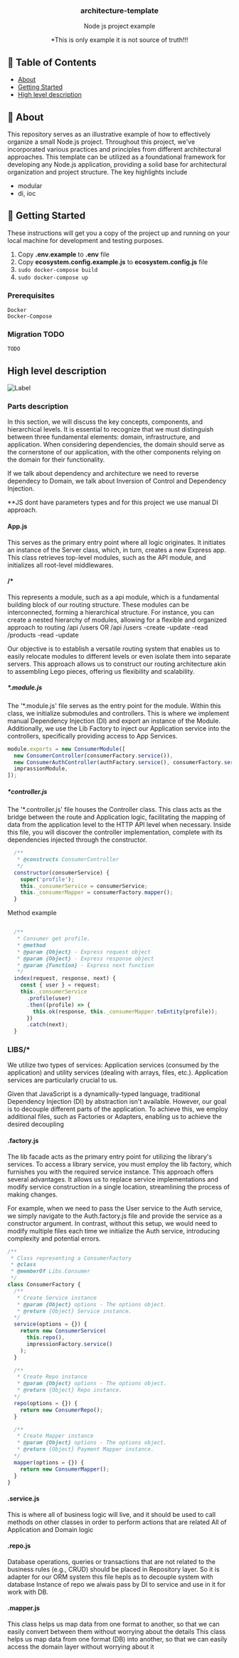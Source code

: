 <h3 align="center">architecture-template</h3>
<p align="center"> Node js project example
    <br> 
</p>

<p align="center"> 
*This is only example it is not source of truth!!!
</p>

## 📝 Table of Contents

- [About](#about)
- [Getting Started](#getting_started)
- [High level description](#high-level)


## 🧐 About <a name = "about"></a>

This repository serves as an illustrative example of how to effectively organize a small Node.js project. Throughout this project, we've incorporated various practices and principles from different architectural approaches. This template can be utilized as a foundational framework for developing any Node.js application, providing a solid base for architectural organization and project structure. The key highlights include
- modular
- di, ioc

## 🏁 Getting Started <a name = "getting_started"></a>

These instructions will get you a copy of the project up and running on your local machine for development and testing purposes.

  1. Copy **.env.example** to **.env** file
  2. Copy **ecosystem.config.example.js** to **ecosystem.config.js** file 
  3. ```sudo docker-compose build```
  4. ```sudo docker-compose up```

### Prerequisites

```
Docker
Docker-Compose
```

### Migration TODO

```
TODO
```

## High level description<a name = "high-level"></a>

![Label](./diagram/c4.png)

### Parts description
In this section, we will discuss the key concepts, components, and hierarchical levels. It is essential to recognize that we must distinguish between three fundamental elements: domain, infrastructure, and application. When considering dependencies, the domain should serve as the cornerstone of our application, with the other components relying on the domain for their functionality.

If we talk about dependency and architecture we need to reverse dependecy to Domain, we talk about Inversion of Control and Dependency Injection.

**JS dont have parameters types and for this project we use manual DI approach.

#### App.js
This serves as the primary entry point where all logic originates. It initiates an instance of the Server class, which, in turn, creates a new Express app. 
This class retrieves top-level modules, such as the API module, and initializes all root-level middlewares.

#### <MODULE>/*
This represents a module, such as a api module, which is a fundamental building block of our routing structure.
These modules can be interconnected, forming a hierarchical structure. For instance, you can create a nested hierarchy of modules, allowing for a flexible and organized approach to routing
  /api
    /users
  OR
  /api
    /users
      -create
      -update
      -read
      /products
        -read
        -update

Our objective is to establish a versatile routing system that enables us to easily relocate modules to different levels or even isolate them into separate servers. 
This approach allows us to construct our routing architecture akin to assembling Lego pieces, offering us flexibility and scalability.

##### *.module.js
The '*.module.js' file serves as the entry point for the module. Within this class, we initialize submodules and controllers.
This is where we implement manual Dependency Injection (DI) and export an instance of the Module.
Additionally, we use the Lib Factory to inject our Application service into the controllers, specifically providing access to App Services.

```js
module.exports = new ConsumerModule([
  new ConsumerController(consumerFactory.service()),
  new ConsumerAuthController(authFactory.service(), consumerFactory.service()),
  imprassionModule,
]);
```

##### *controller.js
The '*.controller.js' file houses the Controller class. 
This class acts as the bridge between the route and Application logic, facilitating the mapping of data from the application level to the HTTP API level when necessary. Inside this file, you will discover the controller implementation, complete with its dependencies injected through the constructor.
```js
  /**
   * @constructs ConsumerController
   */
  constructor(consumerService) {
    super('profile');
    this._consumerService = consumerService;
    this._consumerMapper = consumerFactory.mapper();
  }
```

Method example
```js

  /**
   * Consumer get profile.
   * @method
   * @param {Object} - Express request object
   * @param {Object} - Express response object
   * @param {Function} - Express next function
   */
  index(request, response, next) {
    const { user } = request;
    this._consumerService
      .profile(user)
      .then((profile) => {
        this.ok(response, this._consumerMapper.toEntity(profile));
      })
      .catch(next);
  }
```

### LIBS/*

We utilize two types of services: Application services (consumed by the application) and utility services (dealing with arrays, files, etc.). Application services are particularly crucial to us.

Given that JavaScript is a dynamically-typed language, traditional Dependency Injection (DI) by abstraction isn't available. However, our goal is to decouple different parts of the application. To achieve this, we employ additional files, such as Factories or Adapters, enabling us to achieve the desired decoupling

#### .factory.js
The lib facade acts as the primary entry point for utilizing the library's services.
To access a library service, you must employ the lib factory, which furnishes you with the required service instance. This approach offers several advantages. 
It allows us to replace service implementations and modify service construction in a single location, streamlining the process of making changes.

For example, when we need to pass the User service to the Auth service, we simply navigate to the Auth.factory.js file and provide the service as a constructor argument. 
In contrast, without this setup, we would need to modify multiple files each time we initialize the Auth service, introducing complexity and potential errors.

```js
/**
 * Class representing a ConsumerFactory
 * @class
 * @memberOf Libs.Consumer
 */
class ConsumerFactory {
  /**
   * Create Service instance
   * @param {Object} options - The options object.
   * @return {Object} Service instance.
  */
  service(options = {}) {
    return new ConsumerService(
      this.repo(),
      impressionFactory.service()
    );
  }

  /**
   * Create Repo instance
   * @param {Object} options - The options object.
   * @return {Object} Repo instance.
  */
  repo(options = {}) {
    return new ConsumerRepo();
  }

  /**
   * Create Mapper instance
   * @param {Object} options - The options object.
   * @return {Object} Payment Mapper instance.
  */
  mapper(options = {}) {
    return new ConsumerMapper();
  }
}
```

#### .service.js
This is where all of business logic will live, and it should be used to call methods on other classes in order to perform actions that are related
All of Application and Domain logic

#### .repo.js
Database operations, queries or transactions that are not related to the business rules (e.g., CRUD) should be placed in Repository layer.
So it is adapter for our ORM system this file hepls as to decouple system with database
Instance of repo we alwais pass by DI to service and use in it for work with DB.

#### .mapper.js
This class helps us map data from one format to another, so that we can easily convert between them without worrying about the details
This class helps us map data from one format (DB) into another, so that we can easily access the domain layer without worrying about it
